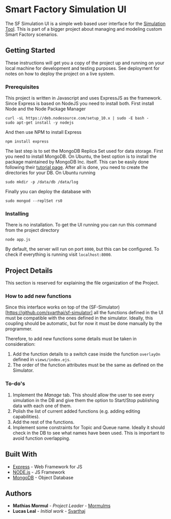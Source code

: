 # Smart Factory Simulation UI

The SF Simulation UI is a simple web based user interface for the [Simulation Tool](https://github.com/svarthaj/sf-simulator). This is part of a bigger project about managing and modeling custom Smart Factory scenarios.  

## Getting Started

These instructions will get you a copy of the project up and running on your local machine for development and testing purposes. See deployment for notes on how to deploy the project on a live system.

### Prerequisites

This project is written in Javascript and uses ExpressJS as the framework. Since Express is based on NodeJS you need to install both. First install Node and the Node Package Manager

```
curl -sL https://deb.nodesource.com/setup_10.x | sudo -E bash -
sudo apt-get install -y nodejs
```
And then use NPM to install Express

```
npm install express
```

The last step is to set the MongoDB Replica Set used for data storage. First you need to install MongoDB. On Ubuntu, the best option is to install the package maintained by MongoDB Inc. itself. This can be easily done following their [tutorial page](https://docs.mongodb.com/manual/tutorial/install-mongodb-on-ubuntu/). After all is done, you need to create the directories for your DB. On Ubuntu running
```
sudo mkdir -p /data/db /data/log
```

Finally you can deploy the database with
```
sudo mongod --replSet rs0
```

### Installing

There is no installation. To get the UI running you can run this command from the project directory
```
node app.js
```
By default, the server will run on port ```8000```, but this can be configured. To check if everything is running visit ```localhost:8000```.

## Project Details
This section is reserved for explaining the file organization of the Project.

### How to add new functions
Since this interface works on top of the (SF-Simulator)[https://github.com/svarthaj/sf-simulator] all the functions defined in the UI must be compatible with the ones defined in the simulator. Ideally, this coupling should be automatic, but for now it must be done manually by the programmer.

Therefore, to add new functions some details must be taken in consideration:
1. Add the function details to a switch case inside the function ```overlayOn``` defined in ```views/index.ejs```.
1. The order of the function attributes must be the same as defined on the Simulator.

### To-do's
1. Implement the *Manage* tab. This should allow the user to see every simulation in the DB and give them the option to Start/Stop publishing data with each one of them.
1. Polish the list of current added functions (e.g. adding editing capabilities).
1. Add the rest of the functions.
1. Implement some constraints for Topic and Queue name. Ideally it should check in the DB to see what names have been used. This is important to avoid function overlapping.


## Built With

* [Express](https://expressjs.com/) - Web Framework for JS
* [NODE.js](https://nodejs.org/en/) - JS Framework
* [MongoDB](https://www.mongodb.com/) - Object Database

## Authors

* **Mathias Mormul** - *Project Leader* - [Mormulms](https://github.com/mormulms)
* **Lucas Leal** - *Initial work* - [Svarthaj](https://github.com/Svarthaj)

